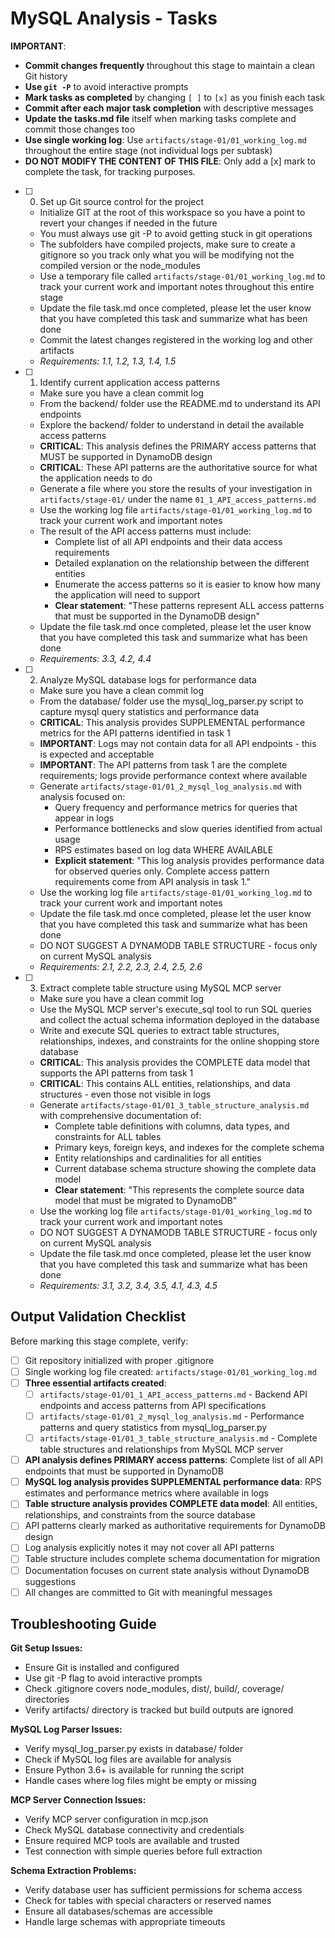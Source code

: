 # MySQL Analysis - Tasks

**IMPORTANT**: 
- **Commit changes frequently** throughout this stage to maintain a clean Git history
- **Use `git -P`** to avoid interactive prompts
- **Mark tasks as completed** by changing `[ ]` to `[x]` as you finish each task
- **Commit after each major task completion** with descriptive messages
- **Update the tasks.md file** itself when marking tasks complete and commit those changes too
- **Use single working log**: Use `artifacts/stage-01/01_working_log.md` throughout the entire stage (not individual logs per subtask)
- **DO NOT MODIFY THE CONTENT OF THIS FILE**: Only add a [x] mark to complete the task, for tracking purposes.
- [ ] 0. Set up Git source control for the project
  - Initialize GIT at the root of this workspace so you have a point to revert your changes if needed in the future
  - You must always use git -P to avoid getting stuck in git operations
  - The subfolders have compiled projects, make sure to create a gitignore so you track only what you will be modifying not the compiled version or the node_modules
  - Use a temporary file called `artifacts/stage-01/01_working_log.md` to track your current work and important notes throughout this entire stage
  - Update the file task.md once completed, please let the user know that you have completed this task and summarize what has been done
  - Commit the latest changes registered in the working log and other artifacts
  - _Requirements: 1.1, 1.2, 1.3, 1.4, 1.5_

- [ ] 1. Identify current application access patterns
  - Make sure you have a clean commit log
  - From the backend/ folder use the README.md to understand its API endpoints
  - Explore the backend/ folder to understand in detail the available access patterns
  - **CRITICAL**: This analysis defines the PRIMARY access patterns that MUST be supported in DynamoDB design
  - **CRITICAL**: These API patterns are the authoritative source for what the application needs to do
  - Generate a file where you store the results of your investigation in `artifacts/stage-01/` under the name `01_1_API_access_patterns.md`
  - Use the working log file `artifacts/stage-01/01_working_log.md` to track your current work and important notes
  - The result of the API access patterns must include:
    - Complete list of all API endpoints and their data access requirements
    - Detailed explanation on the relationship between the different entities
    - Enumerate the access patterns so it is easier to know how many the application will need to support
    - **Clear statement**: "These patterns represent ALL access patterns that must be supported in the DynamoDB design"
  - Update the file task.md once completed, please let the user know that you have completed this task and summarize what has been done
  - _Requirements: 3.3, 4.2, 4.4_

- [ ] 2. Analyze MySQL database logs for performance data
  - Make sure you have a clean commit log
  - From the database/ folder use the mysql_log_parser.py script to capture mysql query statistics and performance data
  - **CRITICAL**: This analysis provides SUPPLEMENTAL performance metrics for the API patterns identified in task 1
  - **IMPORTANT**: Logs may not contain data for all API endpoints - this is expected and acceptable
  - **IMPORTANT**: The API patterns from task 1 are the complete requirements; logs provide performance context where available
  - Generate `artifacts/stage-01/01_2_mysql_log_analysis.md` with analysis focused on:
    - Query frequency and performance metrics for queries that appear in logs
    - Performance bottlenecks and slow queries identified from actual usage
    - RPS estimates based on log data WHERE AVAILABLE
    - **Explicit statement**: "This log analysis provides performance data for observed queries only. Complete access pattern requirements come from API analysis in task 1."
  - Use the working log file `artifacts/stage-01/01_working_log.md` to track your current work and important notes
  - Update the file task.md once completed, please let the user know that you have completed this task and summarize what has been done
  - DO NOT SUGGEST A DYNAMODB TABLE STRUCTURE - focus only on current MySQL analysis
  - _Requirements: 2.1, 2.2, 2.3, 2.4, 2.5, 2.6_

- [ ] 3. Extract complete table structure using MySQL MCP server
  - Make sure you have a clean commit log
  - Use the MySQL MCP server's execute_sql tool to run SQL queries and collect the actual schema information deployed in the database
  - Write and execute SQL queries to extract table structures, relationships, indexes, and constraints for the online shopping store database
  - **CRITICAL**: This analysis provides the COMPLETE data model that supports the API patterns from task 1
  - **CRITICAL**: This contains ALL entities, relationships, and data structures - even those not visible in logs
  - Generate `artifacts/stage-01/01_3_table_structure_analysis.md` with comprehensive documentation of:
    - Complete table definitions with columns, data types, and constraints for ALL tables
    - Primary keys, foreign keys, and indexes for the complete schema
    - Entity relationships and cardinalities for all entities
    - Current database schema structure showing the complete data model
    - **Clear statement**: "This represents the complete source data model that must be migrated to DynamoDB"
  - Use the working log file `artifacts/stage-01/01_working_log.md` to track your current work and important notes
  - DO NOT SUGGEST A DYNAMODB TABLE STRUCTURE - focus only on current MySQL analysis
  - Update the file task.md once completed, please let the user know that you have completed this task and summarize what has been done
  - _Requirements: 3.1, 3.2, 3.4, 3.5, 4.1, 4.3, 4.5_

## Output Validation Checklist

Before marking this stage complete, verify:
- [ ] Git repository initialized with proper .gitignore
- [ ] Single working log file created: `artifacts/stage-01/01_working_log.md`
- [ ] **Three essential artifacts created**:
  - [ ] `artifacts/stage-01/01_1_API_access_patterns.md` - Backend API endpoints and access patterns from API specifications
  - [ ] `artifacts/stage-01/01_2_mysql_log_analysis.md` - Performance patterns and query statistics from mysql_log_parser.py
  - [ ] `artifacts/stage-01/01_3_table_structure_analysis.md` - Complete table structures and relationships from MySQL MCP server
- [ ] **API analysis defines PRIMARY access patterns**: Complete list of all API endpoints that must be supported in DynamoDB
- [ ] **MySQL log analysis provides SUPPLEMENTAL performance data**: RPS estimates and performance metrics where available in logs
- [ ] **Table structure analysis provides COMPLETE data model**: All entities, relationships, and constraints from the source database
- [ ] API patterns clearly marked as authoritative requirements for DynamoDB design
- [ ] Log analysis explicitly notes it may not cover all API patterns
- [ ] Table structure includes complete schema documentation for migration
- [ ] Documentation focuses on current state analysis without DynamoDB suggestions
- [ ] All changes are committed to Git with meaningful messages

## Troubleshooting Guide

**Git Setup Issues:**
- Ensure Git is installed and configured
- Use git -P flag to avoid interactive prompts
- Check .gitignore covers node_modules, dist/, build/, coverage/ directories
- Verify artifacts/ directory is tracked but build outputs are ignored

**MySQL Log Parser Issues:**
- Verify mysql_log_parser.py exists in database/ folder
- Check if MySQL log files are available for analysis
- Ensure Python 3.6+ is available for running the script
- Handle cases where log files might be empty or missing

**MCP Server Connection Issues:**
- Verify MCP server configuration in mcp.json
- Check MySQL database connectivity and credentials
- Ensure required MCP tools are available and trusted
- Test connection with simple queries before full extraction

**Schema Extraction Problems:**
- Verify database user has sufficient permissions for schema access
- Check for tables with special characters or reserved names
- Ensure all databases/schemas are accessible
- Handle large schemas with appropriate timeouts